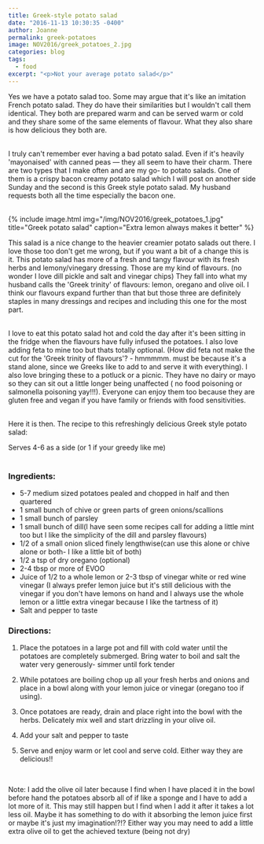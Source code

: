 ```yaml
---
title: Greek-style potato salad
date: "2016-11-13 10:30:35 -0400"
author: Joanne
permalink: greek-potatoes
image: NOV2016/greek_potatoes_2.jpg
categories: blog
tags:
  - food
excerpt: "<p>Not your average potato salad</p>"
---
```


Yes we have a potato salad too. Some may argue that it's like an imitation French potato salad. They do have their similarities but I wouldn't call them identical. They both are prepared warm and can be served warm or cold and they share some of the same elements of flavour.  What they also share is how delicious they both are.  
<br>

I truly can't remember ever having a bad potato salad.  Even if it's heavily 'mayonaised' with canned peas &mdash; they all seem to have their charm. There are two types that I make often and are my go- to potato salads.  One of them is a crispy bacon creamy potato salad which I will post on another side Sunday and the second is this Greek style potato salad. My husband requests both all the time especially the bacon one.
<br><br>

{% include image.html
            img="/img/NOV2016/greek_potatoes_1.jpg"
            title="Greek potato salad"
            caption="Extra lemon always makes it better" %}

This salad is a nice change to the heavier creamier potato salads out there. I love those too don't get me wrong, but if you want a bit of a change this is it. This potato salad has more of a fresh and tangy flavour with its fresh herbs and lemony/vinegary dressing. Those are my kind of flavours. (no wonder I love dill pickle and salt and vinegar chips) They fall into what my husband calls the 'Greek trinity' of flavours: lemon, oregano and olive oil.  I think our flavours expand further than that but those three are definitely staples in many dressings and recipes and including this one for the most part.  
<br>

I love to eat this potato salad hot and cold the day after it's been sitting in the fridge when the flavours have fully infused the potatoes.  I also love adding feta to mine too but thats totally optional. (How did feta not make the cut for the 'Greek trinity of flavours'? - hmmmmm. must be because it's a stand alone, since we Greeks like to add to and serve it with everything).   I also love bringing these to a potluck or a picnic.  They have no dairy or mayo so they can sit out a little longer being unaffected ( no food poisoning or salmonella poisoning yay!!!).  Everyone can enjoy them too because they are gluten free and vegan if you have family or friends with food sensitivities.  
<br>

Here it is then. The recipe to this refreshingly delicious Greek style potato salad:

Serves 4-6 as a side (or 1 if your greedy like me)
<br><br>

### Ingredients:

* 5-7 medium sized potatoes pealed and chopped in half and then quartered
* 1 small bunch of chive or green parts of green onions/scallions
* 1 small bunch of parsley
* 1 small bunch of dill(I have seen some recipes call for adding a little mint too but I like the simplicity of the dill and parsley flavours)
* 1/2 of a small onion sliced finely lengthwise(can use this alone or chive alone or both- I like a little bit of both)
* 1/2 a tsp of dry oregano (optional)
* 2-4 tbsp or more of EVOO
* Juice of 1/2 to a whole lemon or 2-3 tbsp of vinegar white or red wine vinegar (I always prefer lemon juice but it's still delicious with the vinegar if you don't have lemons on hand and I always use the whole lemon or a little extra vinegar because I like the tartness of it)
* Salt and pepper to taste

### Directions:

1. Place the potatoes in a large pot and fill with cold water until the potatoes are completely submerged.  Bring water to boil and salt the water very generously- simmer until fork tender

2. While potatoes are boiling chop up all your fresh herbs and onions and place in a bowl along with your lemon juice or vinegar (oregano too if using).

3. Once potatoes are ready, drain and place right into the bowl with the herbs. Delicately mix well and start drizzling in your olive oil.  

4. Add your salt and pepper to taste

5. Serve and enjoy warm or let cool and serve cold.  Either way they are delicious!!
<br>

Note: I add the olive oil later because I find when I have placed it in the bowl before hand the potatoes absorb all of if like a sponge and I have to add a lot more of it.  This may still happen but I find when I add it after it takes a lot less oil. Maybe it has something to do with it absorbing the lemon juice first or maybe it's just my imagination!?!? Either way you may need to add a little extra olive oil to get the achieved texture (being not dry)
